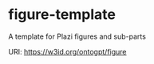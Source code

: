 # figure-template

A template for Plazi figures and sub-parts

URI: https://w3id.org/ontogpt/figure

